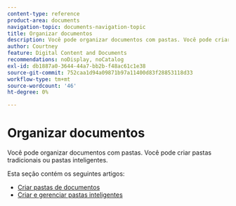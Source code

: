 ```yaml
---
content-type: reference
product-area: documents
navigation-topic: documents-navigation-topic
title: Organizar documentos
description: Você pode organizar documentos com pastas. Você pode criar pastas tradicionais ou pastas inteligentes.
author: Courtney
feature: Digital Content and Documents
recommendations: noDisplay, noCatalog
exl-id: db1887a0-3644-44a7-bb2b-f48ac61c1e38
source-git-commit: 752caa1d94a09871b97a11400d83f28853118d33
workflow-type: tm+mt
source-wordcount: '46'
ht-degree: 0%

---
```


# Organizar documentos

Você pode organizar documentos com pastas. Você pode criar pastas tradicionais ou pastas inteligentes.

Esta seção contém os seguintes artigos:

* [Criar pastas de documentos](../../documents/organizing-documents/create-documents-folder.md)
* [Criar e gerenciar pastas inteligentes](../../documents/organizing-documents/create-manage-smart-folders.md)
